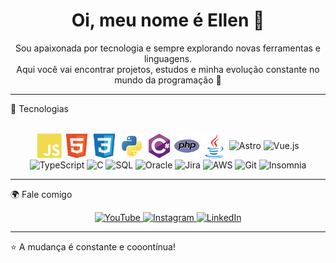 <h1 align="center">Oi, meu nome é Ellen 👋</h1>

<p align="center">
  Sou apaixonada por tecnologia e sempre explorando novas ferramentas e linguagens.<br>
  Aqui você vai encontrar projetos, estudos e minha evolução constante no mundo da programação 🚀
</p>

---

🚀 Tecnologias 

<div align="center" style="display: inline_block"><br>
  <img align="center" alt="JavaScript" height="40" width="40" src="https://raw.githubusercontent.com/devicons/devicon/master/icons/javascript/javascript-plain.svg">
  <img align="center" alt="HTML5" height="40" width="40" src="https://raw.githubusercontent.com/devicons/devicon/master/icons/html5/html5-original.svg">
  <img align="center" alt="CSS3" height="40" width="40" src="https://raw.githubusercontent.com/devicons/devicon/master/icons/css3/css3-original.svg">
  <img align="center" alt="Python" height="40" width="40" src="https://raw.githubusercontent.com/devicons/devicon/master/icons/python/python-original.svg">
  <img align="center" alt="Csharp" height="40" width="40" src="https://raw.githubusercontent.com/devicons/devicon/master/icons/csharp/csharp-original.svg">
  <img align="center" alt="PHP" height="40" width="40" src="https://raw.githubusercontent.com/devicons/devicon/master/icons/php/php-original.svg">
  <img align="center" alt="Java" height="40" width="40" src="https://raw.githubusercontent.com/devicons/devicon/master/icons/java/java-original.svg">
  <img align="center" alt="Astro" height="40" width="40" src="https://cdn.simpleicons.org/astro">
  <img align="center" alt="Vue.js" height="40" width="40" src="https://cdn.simpleicons.org/vuedotjs">
  <img align="center" alt="TypeScript" height="40" width="40" src="https://cdn.simpleicons.org/typescript">
  <img align="center" alt="C" height="40" width="40" src="https://cdn.simpleicons.org/c">
  <img align="center" alt="SQL" height="40" width="40" src="https://cdn.simpleicons.org/sql">
  <img align="center" alt="Oracle" height="40" width="40" src="https://cdn.simpleicons.org/oracle">
  <img align="center" alt="Jira" height="40" width="40" src="https://cdn.simpleicons.org/jira">
  <img align="center" alt="AWS" height="40" width="40" src="https://cdn.simpleicons.org/amazonaws">
  <img align="center" alt="Git" height="40" width="40" src="https://cdn.simpleicons.org/git">
  <img align="center" alt="Insomnia" height="40" width="40" src="https://cdn.simpleicons.org/insomnia">
</div>

---

🌍 Fale comigo

<div align="center">
  <a href="https://www.youtube.com/channel/UCSawC0irKSG8W05zahr1i9w" target="_blank">
    <img src="https://img.shields.io/badge/-Youtube-%23EA4335?style=for-the-badge&logo=youtube&logoColor=white" alt="YouTube"/>
  </a>
  <a href="https://www.instagram.com/caldasflamejantes/" target="_blank">
    <img src="https://img.shields.io/badge/-Instagram-%23E4405F?style=for-the-badge&logo=instagram&logoColor=white" alt="Instagram"/>
  </a>
  <a href="https://www.linkedin.com/in/ellen-maria-da-silva-caldas-4824b01a7/" target="_blank">
    <img src="https://img.shields.io/badge/-LinkedIn-%230077B5?style=for-the-badge&logo=linkedin&logoColor=white" alt="LinkedIn"/>
  </a>
</div>

---

⭐️ A mudança é constante e cooontínua!
